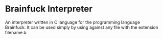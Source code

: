 #  Brainfuck Interpreter
An interpreter written in C language for the programming language Brainfuck. 
It can be used simply by using against any file with the extension filename.b
